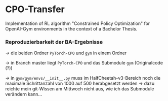 # CPO-Transfer
Implementation of RL algorithm "Constrained Policy Optimization" for OpenAI-Gym environments in the context of a Bachelor Thesis.

### Reproduzierbarkeit der BA-Ergebnisse
-> die beiden Ordner `PyTorch-CPO` und `gym` in einem Ordner

-> in Branch master liegt `PyTorch-CPO` und das Submodule `gym` (Originalcode (?))

-> in `gym/gym/envs/__init__.py` muss im HalfCheetah-v3-Bereich noch die maximale Schrittanzahl von 1000 auf 500 herabgesetzt werden
  -> dazu reichte mein git-Wissen am Mittwoch nicht aus, wie ich das Submodule verändern kann...
